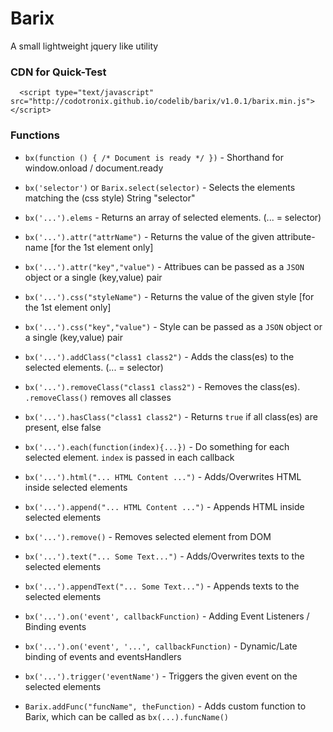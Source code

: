 # Barix
A small lightweight jquery like utility


### CDN for Quick-Test
```
  <script type="text/javascript" src="http://codotronix.github.io/codelib/barix/v1.0.1/barix.min.js"></script>
```



### Functions

* `bx(function () { /* Document is ready */ })`     - Shorthand for window.onload / document.ready

* `bx('selector')` or `Barix.select(selector)`      - Selects the elements matching the (css style) String "selector"

* `bx('...').elems`                                 - Returns an array of selected elements. (... = selector)
* `bx('...').attr("attrName")`                      - Returns the value of the given attribute-name [for the 1st element only]
* `bx('...').attr("key","value")`                   - Attribues can be passed as a `JSON` object or a single (key,value) pair
* `bx('...').css("styleName")`                      - Returns the value of the given style [for the 1st element only]
* `bx('...').css("key","value")`                    - Style can be passed as a `JSON` object or a single (key,value) pair
* `bx('...').addClass("class1 class2")`             - Adds the class(es) to the selected elements. (... = selector)
* `bx('...').removeClass("class1 class2")`          - Removes the class(es). `.removeClass()` removes all classes
* `bx('...').hasClass("class1 class2")`             - Returns `true` if all class(es) are present, else false
* `bx('...').each(function(index){...})`            - Do something for each selected element. `index` is passed in each callback
* `bx('...').html("... HTML Content ...")`          - Adds/Overwrites HTML inside selected elements
* `bx('...').append("... HTML Content ...")`        - Appends HTML inside selected elements
* `bx('...').remove()`                              - Removes selected element from DOM
* `bx('...').text("... Some Text...")`              - Adds/Overwrites texts to the selected elements
* `bx('...').appendText("... Some Text...")`        - Appends texts to the selected elements
* `bx('...').on('event', callbackFunction)`         - Adding Event Listeners / Binding events
* `bx('...').on('event', '...', callbackFunction)`  - Dynamic/Late binding of events and eventsHandlers
* `bx('...').trigger('eventName')`                  - Triggers the given event on the selected elements
* `Barix.addFunc("funcName", theFunction)`        - Adds custom function to Barix, which can be called as `bx(...).funcName()`
